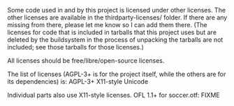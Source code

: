 Some code used in and by this project is licensed under other licenses. The other licenses are available in the thirdparty-licenses/ folder. If there are any missing from there, please let me know so I can add them there. (The licenses for code that is included in tarballs that this project uses but are deleted by the buildsystem in the process of unpacking the tarballs are not included; see those tarballs for those licenses.)

All licenses should be free/libre/open-source licenses.

The list of licenses (AGPL-3+ is for the project itself, while the others are for its dependencies) is:
AGPL-3+ X11-style Unicode

Individual parts also use X11-style licenses. OFL 1.1+ for soccer.otf: FIXME
